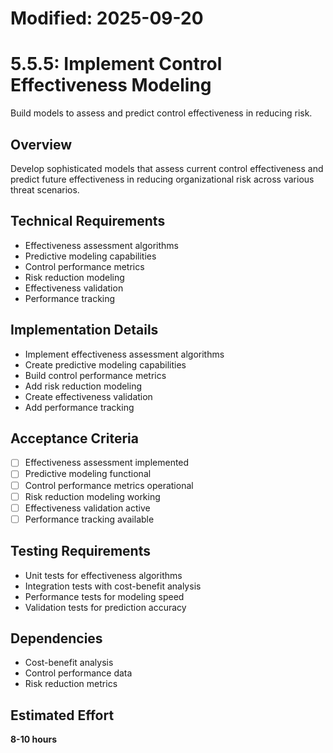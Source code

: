 # Modified: 2025-09-20

# 5.5.5: Implement Control Effectiveness Modeling

Build models to assess and predict control effectiveness in reducing risk.

## Overview
Develop sophisticated models that assess current control effectiveness and predict future effectiveness in reducing organizational risk across various threat scenarios.

## Technical Requirements
- Effectiveness assessment algorithms
- Predictive modeling capabilities
- Control performance metrics
- Risk reduction modeling
- Effectiveness validation
- Performance tracking

## Implementation Details
- Implement effectiveness assessment algorithms
- Create predictive modeling capabilities
- Build control performance metrics
- Add risk reduction modeling
- Create effectiveness validation
- Add performance tracking

## Acceptance Criteria
- [ ] Effectiveness assessment implemented
- [ ] Predictive modeling functional
- [ ] Control performance metrics operational
- [ ] Risk reduction modeling working
- [ ] Effectiveness validation active
- [ ] Performance tracking available

## Testing Requirements
- Unit tests for effectiveness algorithms
- Integration tests with cost-benefit analysis
- Performance tests for modeling speed
- Validation tests for prediction accuracy

## Dependencies
- Cost-benefit analysis
- Control performance data
- Risk reduction metrics

## Estimated Effort
**8-10 hours**
